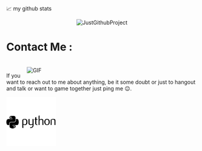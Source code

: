 📈 my github stats
<p align="center"> <img src="https://github-readme-stats.vercel.app/api?username=JustGithubProject&show_icons=true&theme=gotham" alt="JustGithubProject" />


# Contact Me :

<p>
 </br>


<img hight="320" width="450" align="right" alt="GIF" src="https://github.com/Xx-Ashutosh-xX/Xx-Ashutosh-xX/blob/master/assets/93195.gif">


If you want to reach out to me about anything, be it some doubt or just to hangout and talk or want to game together just ping me 😉.

<a href="mailto:ashutosh.saxena.2001@gmail.com">
 <img align="left" alt="Python" width="130" hight="100" src="https://github.com/Xx-Ashutosh-xX/Xx-Ashutosh-xX/blob/master/assets/icons/python.png" />
</a>
